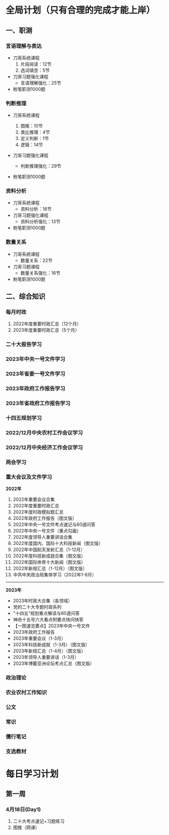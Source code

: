 # 全局计划（只有合理的完成才能上岸）
## 一、职测

<!-- tabs:start -->
### **言语理解与表达**
- 刀哥系统课程
  1. 片段阅读：12节
  2. 选词填空：5节 
- 刀哥习题强化课程
  - 言语理解强化：25节 
- 粉笔职测1000题

### **判断推理**
- 刀哥系统课程
  1. 图推：10节
  2. 类比推理：4节
  3. 定义判断：1节
  4. 逻辑：14节
    
- 刀哥习题强化课程
  - 判断推理强化：29节
- 粉笔职测1000题
  
### **资料分析**
- 刀哥系统课程
  - 资料分析：16节 
- 刀哥习题强化课程
  - 资料分析强化：13节
- 粉笔职测1000题
  
### **数量关系**
- 刀哥系统课程
  - 数量关系：22节
- 刀哥习题课程
  - 数量关系强化：16节
- 粉笔职测1000题
  
<!-- tabs:end -->

## 二、综合知识

<!-- tabs:start -->
### **每月时政**
1. 2022年度重要时政汇总（12个月）
2. 2023年度重要时政汇总（5个月）
### **二十大报告学习**

### **2023年中央一号文件学习**

### **2023年省委一号文件学习**

### **2023年政府工作报告学习**

### **2023年省政府工作报告学习**

### **十四五规划学习**

### **2022/12月中央农村工作会议学习**

### **2022/12月中央经济工作会议学习**

### **两会学习**

### **重大会议及文件学习**
**2022年**
1. 2022年重要会议合集
2. 2022年度重要时政汇总
3. 2022年度时政模拟题汇总
4. 2022年政府工作报告（图文版）
5. 2022年中央一号文件考点速记与60道问答
6. 2022年中央一号文件（重点勾画）
7. 2022年度领导人重要讲话合集
8. 2022年度国内、国际十大科技新闻（图文版）
9. 2022年中国航天发射汇总（1-12月）
10. 2022年度科技新成就合集（图文版）
11. 2022年国际体育十大新闻（图文版）
12. 2022年新规汇总（1-12月）（图文版）
13. 中共中央政治局集体学习（2022年1-6月）
---
**2023年**
- 2023年时政大合集（各领域）
- 党的二十大专题时政系列
- ”十四五“规划重点解读与60道问答
- 神舟十五号六大看点附要点快问快答
- 【一图速览要点】2023年中央一号文件
- 2023年政府工作报告
- 2023年重要会议（1-3月）
- 2023年科技新成就（1-3月）（图文版）
- 2023年新规汇总（1-4月）（图文版）
- 2023年领导人重要讲话（1-3月）
- 2023年博鳌亚洲论坛考点汇总（图文版）
  
### **政治理论**

### **农业农村工作知识**

### **公文**

### **常识**

### **儒行笔记**

### **支选教材**

<!-- tabs:end -->

# 每日学习计划

## 第一周

<!-- tabs:start -->
### **4月18日(Day1)**
1. 二十大考点速记+习题练习
2. 图推（网课）

<!-- tabs:end -->